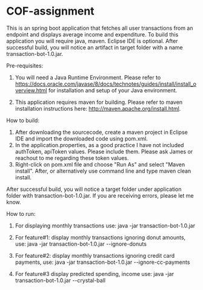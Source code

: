 # COF-assignment

This is an spring boot application that fetches all user transactions from an endpoint and displays average income and expenditure.  To build this application you will require java, maven.  Eclipse IDE is optional.  After successful build, you will notice an artifact in target folder with a name transaction-bot-1.0.jar.

Pre-requisites:
1.  You will need a Java Runtime Environment. Please refer to https://docs.oracle.com/javase/8/docs/technotes/guides/install/install_overview.html for installation and setup of your Java environment.

2.  This application requires maven for building.  Please refer to maven installation instructions here:
http://maven.apache.org/install.html.  

How to build:

1.  After downloading the sourcecode, create a maven project in Eclipse IDE and import the downloaded code using pom.xml.  
2.  In the application.properties, as a good practice I have not included authToken, apiToken values.  Please include them.
    Please ask James or reachout to me regarding these token values.
3.  Right-click on pom.xml file and choose "Run As" and select "Maven install".  After,
    or alternatively use command line and type maven clean install.

After successful build, you will notice a target folder under application folder with transaction-bot-1.0.jar.  If you are receiving errors, please let me know.

How to run:

1.  For displaying monthly transactions use:
    java -jar transaction-bot-1.0.jar
    
2.  For feature#1: display monthly transactions ignoring donut amounts, use: 
    java -jar transaction-bot-1.0.jar --ignore-donuts
    
3.  For feature#2: display monthly transactions ignoring credit card payments, use: 
    java -jar transaction-bot-1.0.jar --ignore-cc-payments

4.  For feature#3 display predicted spending, income use:
    java -jar transaction-bot-1.0.jar --crystal-ball    
